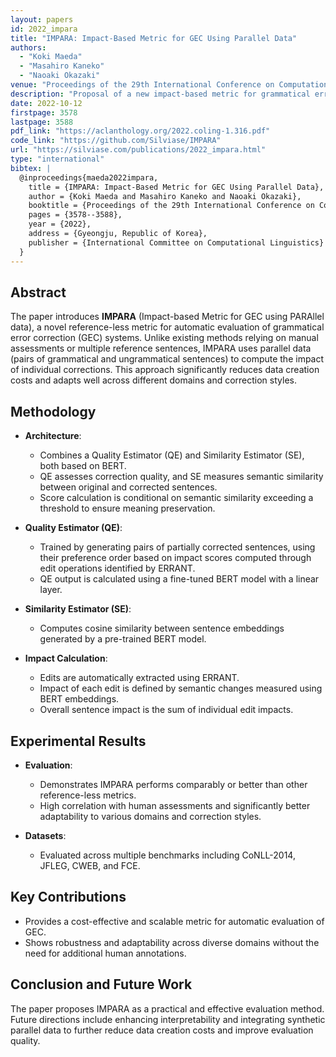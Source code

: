 ```yaml
---
layout: papers
id: 2022_impara
title: "IMPARA: Impact-Based Metric for GEC Using Parallel Data"
authors:
  - "Koki Maeda"
  - "Masahiro Kaneko"
  - "Naoaki Okazaki"
venue: "Proceedings of the 29th International Conference on Computational Linguistics (COLING 2022)"
description: "Proposal of a new impact-based metric for grammatical error correction using parallel datasets."
date: 2022-10-12
firstpage: 3578
lastpage: 3588
pdf_link: "https://aclanthology.org/2022.coling-1.316.pdf"
code_link: "https://github.com/Silviase/IMPARA"
url: "https://silviase.com/publications/2022_impara.html"
type: "international"
bibtex: |
  @inproceedings{maeda2022impara,
    title = {IMPARA: Impact-Based Metric for GEC Using Parallel Data},
    author = {Koki Maeda and Masahiro Kaneko and Naoaki Okazaki},
    booktitle = {Proceedings of the 29th International Conference on Computational Linguistics (COLING 2022)},
    pages = {3578--3588},
    year = {2022},
    address = {Gyeongju, Republic of Korea},
    publisher = {International Committee on Computational Linguistics}
  }
---
```


## Abstract

The paper introduces **IMPARA** (Impact-based Metric for GEC using PARAllel data), a novel reference-less metric for automatic evaluation of grammatical error correction (GEC) systems. Unlike existing methods relying on manual assessments or multiple reference sentences, IMPARA uses parallel data (pairs of grammatical and ungrammatical sentences) to compute the impact of individual corrections. This approach significantly reduces data creation costs and adapts well across different domains and correction styles.

## Methodology

- **Architecture**:

  - Combines a Quality Estimator (QE) and Similarity Estimator (SE), both based on BERT.
  - QE assesses correction quality, and SE measures semantic similarity between original and corrected sentences.
  - Score calculation is conditional on semantic similarity exceeding a threshold to ensure meaning preservation.

- **Quality Estimator (QE)**:

  - Trained by generating pairs of partially corrected sentences, using their preference order based on impact scores computed through edit operations identified by ERRANT.
  - QE output is calculated using a fine-tuned BERT model with a linear layer.

- **Similarity Estimator (SE)**:

  - Computes cosine similarity between sentence embeddings generated by a pre-trained BERT model.

- **Impact Calculation**:
  - Edits are automatically extracted using ERRANT.
  - Impact of each edit is defined by semantic changes measured using BERT embeddings.
  - Overall sentence impact is the sum of individual edit impacts.

## Experimental Results

- **Evaluation**:

  - Demonstrates IMPARA performs comparably or better than other reference-less metrics.
  - High correlation with human assessments and significantly better adaptability to various domains and correction styles.

- **Datasets**:
  - Evaluated across multiple benchmarks including CoNLL-2014, JFLEG, CWEB, and FCE.

## Key Contributions

- Provides a cost-effective and scalable metric for automatic evaluation of GEC.
- Shows robustness and adaptability across diverse domains without the need for additional human annotations.

## Conclusion and Future Work

The paper proposes IMPARA as a practical and effective evaluation method. Future directions include enhancing interpretability and integrating synthetic parallel data to further reduce data creation costs and improve evaluation quality.
